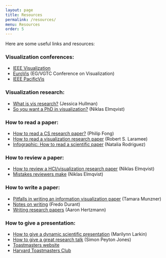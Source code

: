 ```yaml
---
layout: page
title: Resources
permalink: /resources/
menu: Resources
order: 5
---
```


Here are some useful links and resources:

### Visualization conferences:
* [IEEE Visualization](http://ieeevis.org)
* [EuroVis](https://www.eurovis.org/) (EG/VGTC Conference on Visualization)
* [IEEE PacificVis](www.pvis.org/)

### Visualization research:
* [What is vis research?](https://medium.com/multiple-views-visualization-research-explained/what-is-visualization-research-what-should-it-be-8840a9ba658) (Jessica Hullman)
* [So you want a PhD in visualization?](https://medium.com/multiple-views-visualization-research-explained/so-you-want-a-visualization-ph-d-6e233122dcd7) (Niklas Elmqvist)

### How to read a paper:
* [How to read a CS research paper?](http://www2.cs.uregina.ca/~pwlfong/CS499/reading-paper.pdf) (Philip Fong)
* [How to read a visualization research paper](https://cs.swan.ac.uk/~csbob/research/how2read/laramee09how2read.pdf) (Robert S. Laramee)
* [Infographic: How to read a scientific paper](https://www.elsevier.com/connect/infographic-how-to-read-a-scientific-paper) (Natalia Rodriguez)

### How to review a paper:
* [How to review a HCI/visualization research paper](https://medium.com/@niklaselmqvist/how-to-review-hci-visualization-papers-7e51141c3868) (Niklas Elmqvist)
* [Mistakes reviewers make](https://medium.com/@niklaselmqvist/mistakes-reviewers-make-ce3a4c595aa2) (Niklas Elmqvist)

### How to write a paper:
* [Pitfalls in writing an information visualization paper](https://www.cs.ubc.ca/labs/imager/tr/2008/pitfalls/pitfalls.pdf) (Tamara Munzner)
* [Notes on writing](http://people.csail.mit.edu/fredo/PUBLI/writing.pdf) (Fredo Durant)
* [Writing research papers](http://www.dgp.toronto.edu/~hertzman/advice/writing-technical-papers.pdf) (Aaron Hertzmann)

### How to give a presentation:
* [How to give a dynamic scientific presentation](https://www.elsevier.com/connect/how-to-give-a-dynamic-scientific-presentation) (Marilynn Larkin)
* [How to give a great research talk](https://www.microsoft.com/en-us/research/academic-program/give-great-research-talk/) (Simon Peyton Jones)
* [Toastmasters website](http://www.toastmasters.org/)
* [Harvard Toastmasters Club](https://harvardtoastmastersclub.org/)